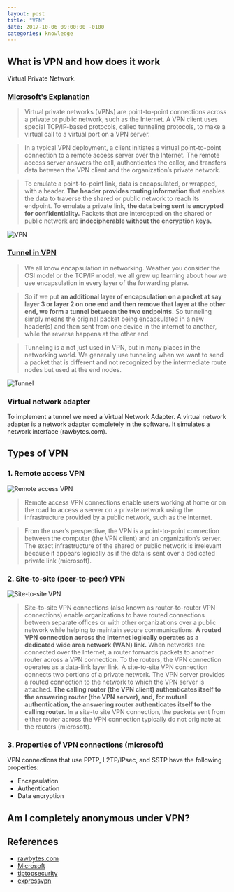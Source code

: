 ```yaml
---
layout: post
title: "VPN"
date: 2017-10-06 09:00:00 -0100
categories: knowledge
---
```

## What is VPN and how does it work
Virtual Private Network.

### [Microsoft's Explanation](https://technet.microsoft.com/en-us/library/cc731954(v=ws.10).aspx)

> Virtual private networks (VPNs) are point-to-point connections across a private or public network, such as the Internet. A VPN client uses special TCP/IP-based protocols, called tunneling protocols, to make a virtual call to a virtual port on a VPN server.

> In a typical VPN deployment, a client initiates a virtual point-to-point connection to a remote access server over the Internet. The remote access server answers the call, authenticates the caller, and transfers data between the VPN client and the organization’s private network.

> To emulate a point-to-point link, data is encapsulated, or wrapped, with a header. **The header provides routing information** that enables the data to traverse the shared or public network to reach its endpoint. To emulate a private link, **the data being sent is encrypted for confidentiality.** Packets that are intercepted on the shared or public network are **indecipherable without the encryption keys.** 

![VPN](https://i-technet.sec.s-msft.com/dynimg/IC195333.gif)

### [Tunnel in VPN](http://www.rawbytes.com/virtual-private-networks-in-depth-technical-details/)

> We all know encapsulation in networking. Weather you consider the OSI model or the TCP/IP model, we all grew up learning about how we use encapsulation in every layer of the forwarding plane. 

> So if we put **an additional layer of encapsulation on a packet at say layer 3 or layer 2 on one end and then remove that layer at the other end, we form a tunnel between the two endpoints.** So tunneling simply means the original packet being encapsulated in a new header(s) and then sent from one device in the internet to another, while the reverse happens at the other end.

> Tunneling is a not just used in VPN, but in many places in the networking world. We generally use tunneling when we want to send a packet that is different and not recognized by the intermediate route nodes but used at the end nodes. 

![Tunnel](https://i-technet.sec.s-msft.com/dynimg/IC195334.gif)

### Virtual network adapter
To implement a tunnel we need a Virtual Network Adapter. A virtual network adapter is a network adapter completely in the software. It simulates a network interface (rawbytes.com). 

## Types of VPN
### 1. Remote access VPN
![Remote access VPN](https://tiptopsecurity.com/wp-content/uploads/2016/06/RemoteAccessVPN.png)

> Remote access VPN connections enable users working at home or on the road to access a server on a private network using the infrastructure provided by a public network, such as the Internet.

> From the user’s perspective, the VPN is a point-to-point connection between the computer (the VPN client) and an organization’s server. The exact infrastructure of the shared or public network is irrelevant because it appears logically as if the data is sent over a dedicated private link
(microsoft).

### 2. Site-to-site (peer-to-peer) VPN
![Site-to-site VPN](https://tiptopsecurity.com/wp-content/uploads/2016/06/SiteToSiteVPN.png)
> Site-to-site VPN connections (also known as router-to-router VPN connections) enable organizations to have routed connections between separate offices or with other organizations over a public network while helping to maintain secure communications. **A routed VPN connection across the Internet logically operates as a dedicated wide area network (WAN) link.** When networks are connected over the Internet, a router forwards packets to another router across a VPN connection. To the routers, the VPN connection operates as a data-link layer link.
> A site-to-site VPN connection connects two portions of a private network. The VPN server provides a routed connection to the network to which the VPN server is attached. **The calling router (the VPN client) authenticates itself to the answering router (the VPN server), and, for mutual authentication, the answering router authenticates itself to the calling router.** In a site-to site VPN connection, the packets sent from either router across the VPN connection typically do not originate at the routers (microsoft).

### 3. Properties of VPN connections (microsoft)
VPN connections that use PPTP, L2TP/IPsec, and SSTP have the following properties:
* Encapsulation
* Authentication
* Data encryption

## Am I completely anonymous under VPN?

## References
* [rawbytes.com](http://www.rawbytes.com/virtual-private-networks-in-depth-technical-details/)
* [Microsoft](https://technet.microsoft.com/en-us/library/cc731954(v=ws.10).aspx)
* [tiptopsecurity](https://tiptopsecurity.com/all-about-vpns/)
* [expressvpn](https://www.expressvpn.com/what-is-vpn)

